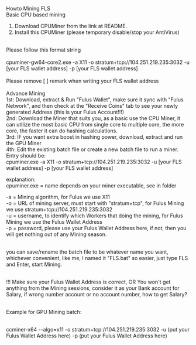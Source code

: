 Howto Mining FLS
<br>
Basic CPU based mining<br>
1. Download CPUMiner from the link at README.<br>
2. Install this CPUMiner (please temporary disable/stop your AntiVirus)
<br>
Please follow this format string <br>
<br>
cpuminer-gw64-core2.exe -a X11 -o stratum+tcp://104.251.219.235:3032 -u [your FLS wallet address] -p [your FLS wallet address]
<br><br>
Please remove [ ] remark when writing your FLS wallet address
<br><br>
Advance Mining<br>
1st: Download, extract & Run "Fulus Wallet", make sure it sync with "Fulus Network", and then check at the "Receive Coins" tab to see your newly generated Address (this is your Fulus Account!!!) <br>
2nd: Download the Miner that suits you, as a basic use the CPU Miner, it can utilize the most basic CPU from single core to multiple core, the more core, the faster it can do hashing calculations.<br>
3rd: IF you want extra boost in hashing power, download, extract and run the GPU Miner<br>
4th: Edit the existing batch file or create a new batch file to run a miner. Entry should be: <br> 
cpuminer.exe -a X11 -o stratum+tcp://104.251.219.235:3032 -u [your FLS wallet address] -p [your FLS wallet address] <br>

explanation:<br>
cpuminer.exe = name depends on your miner executable, see in folder<br>

-a = Mining algorithm, for Fulus we use X11<br>
-o = URL of mining server, must start with "stratum+tcp", for Fulus Mining we use stratum+tcp://104.251.219.235:3032<br>
-u = username, to identify which Workers that doing the mining, for Fulus Mining we use the Fulus Wallet Address<br>
-p = password, please use your Fulus Wallet Address here, if not, then you will get nothing out of any Mining season.<br><br>

you can save/rename the batch file to be whatever name you want, whichever convenient, like me, I named it "FLS.bat" so easier, just type FLS and Enter, start Mining.<br><br>

!!! Make sure your Fulus Wallet Address is correct, OR You won't get anything from the Mining sessions, consider it as your Bank account for Salary, if wrong number account or no account number, how to get Salary?<br><br>

Example for GPU Mining batch:<br><br>

ccminer-x64 --algo=x11 -o stratum+tcp://104.251.219.235:3032 -u (put your Fulus Wallet Address here) -p (put your Fulus Wallet Address here)
